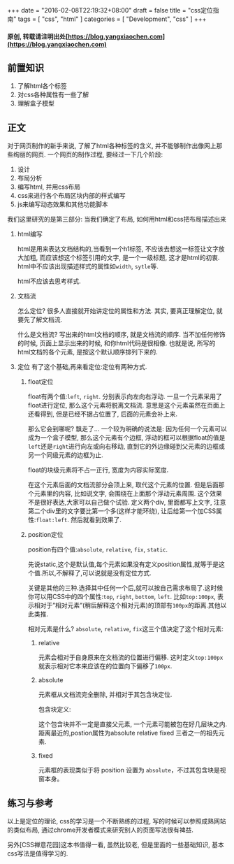 +++
date = "2016-02-08T22:19:32+08:00"
draft = false
title = "css定位指南"
tags = [ "css", "html" ]
categories = [ "Development", "css" ]
+++
#### 原创, 转载请注明出处[https://blog.yangxiaochen.com](https://blog.yangxiaochen.com)

## 前置知识
1. 了解html各个标签
2. 对css各种属性有一些了解
3. 理解盒子模型

## 正文
对于网页制作的新手来说, 了解了html各种标签的含义, 并不能够制作出像网上那些绚丽的网页.
一个网页的制作过程, 要经过一下几个阶段:
	
1. 设计
2. 布局分析
3. 编写html, 并用css布局
4. css来进行各个布局区块内部的样式编写
5. js来编写动态效果和其他功能脚本

我们这里研究的是第三部分: 当我们确定了布局, 如何用html和css把布局描述出来

1. html编写

	html是用来表达文档结构的,当看到一个h1标签, 不应该去想这一标签让文字放大加粗, 而应该想这个标签引用的文字, 是一个一级标题, 这才是html的初衷. html中不应该出现描述样式的属性如```width```, ```sytle```等. 
	
	html不应该去思考样式.
	
2. 文档流

	怎么定位? 很多人直接就开始讲定位的属性和方法. 其实, 要真正理解定位, 就要先了解文档流.

	什么是文档流? 写出来的html文档的顺序, 就是文档流的顺序. 当不加任何修饰的时候, 页面上显示出来的时候, 和你html代码是很相像. 也就是说, 所写的html文档的各个元素, 是按这个默认顺序排列下来的.

3. 定位
	有了这个基础,再来看定位:定位有两种方式.
	
	1. float定位
	
		float有两个值:```left```, ```right```. 分别表示向左向右浮动. 一旦一个元素采用了float进行定位, 那么这个元素将脱离文档流. 意思是这个元素虽然在页面上还看得到, 但是已经不据占位置了, 后面的元素会补上来.

		那么它会到哪呢? 飘走了… 一个较为明确的说法是: 因为任何一个元素可以成为一个盒子模型, 那么这个元素有个边框, 浮动的框可以根据float的值是```left```还是```right```进行向左或向右移动, 直到它的外边缘碰到父元素的边框或另一个同级元素的边框为止.
		
		float的块级元素将不占一正行, 宽度为内容实际宽度.

		在这个元素后面的文档流部分会顶上来, 取代这个元素的位置. 但是后面那个元素里的内容, 比如说文字, 会围绕在上面那个浮动元素周围. 这个效果不是很好表达,大家可以自己做个试验. 定义两个div, 里面都写上文字, 注意第二个div里的文字要比第一个多(这样才能环绕), 让后给第一个加CSS属性:```float:left```. 然后就看到效果了.
		
	2. position定位
	

		position有四个值:```absolute```, ```relative```, ```fix```, ```static```.

		先说static,这个是默认值,每个元素如果没有定义position属性,就等于是这个值.所以,不解释了,可以说就是没有定位方式.

		关键是其他的三种.选择其中任何一个后,就可以按自己需求布局了.这时候你可以用CSS中的四个属性:```top```, ```right```, ```bottom```, ```left```. 比如```top:100px```, 表示相对于”相对元素”(稍后解释这个相对元素)的顶部有```100px```的距离.其他以此类推.

		相对元素是什么? ```absolute```, ```relative```, ```fix```这三个值决定了这个相对元素:

		1. relative

			元素会相对于自身原来在文档流的位置进行偏移. 这时定义```top:100px```就表示相对它本来应该在的位置向下偏移了```100px```.

 

		2. absolute

			元素框从文档流完全删除, 并相对于其包含块定位. 
			
			包含块定义: 
			
			这个包含块并不一定是直接父元素, 一个元素可能被包在好几层块之内. 距离最近的,postion属性为absolute relative fixed 三者之一的祖先元素.
 

		3. fixed

			元素框的表现类似于将 position 设置为 ```absolute```，不过其包含块是视窗本身。
			
	
## 练习与参考
以上是定位的理论, css的学习是一个不断熟练的过程, 写的时候可以参照成熟网站的类似布局, 通过chrome开发者模式来研究别人的页面写法很有裨益.

另外[CSS禅意花园]这本书值得一看, 虽然比较老, 但是里面的一些基础知识, 基本css写法是值得学习的.